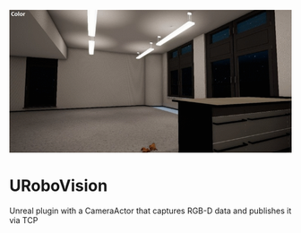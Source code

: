 ![](Documentation/Img/UVisionLogger.gif)

# URoboVision
Unreal plugin with a CameraActor that captures RGB-D data and publishes it via TCP
